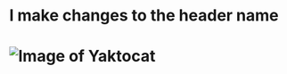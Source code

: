 # I make changes to the header name
# ![Image of Yaktocat](https://octodex.github.com/images/yaktocat.png)
